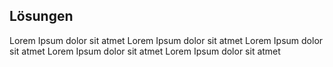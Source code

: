 ## Lösungen

Lorem Ipsum dolor sit atmet Lorem Ipsum dolor sit atmet Lorem Ipsum dolor sit atmet Lorem Ipsum dolor sit atmet Lorem Ipsum dolor sit atmet
